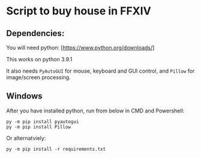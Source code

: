 # Script to buy house in FFXIV

## Dependencies:

You will need python:
[https://www.python.org/downloads/]

This works on python 3.9.1

It also needs ``PyAutoGUI`` for mouse, keyboard and GUI control, and ``Pillow`` for image/screen processing.

## Windows

After you have installed python, run from below in CMD and Powershell: 

```
py -m pip install pyautogui
py -m pip install Pillow
```

Or alternatviely:

```
py -m pip install -r requirements.txt
```

